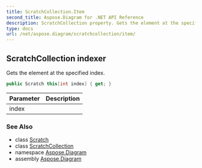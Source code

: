 ```yaml
---
title: ScratchCollection.Item
second_title: Aspose.Diagram for .NET API Reference
description: ScratchCollection property. Gets the element at the specified index
type: docs
url: /net/aspose.diagram/scratchcollection/item/
---
```

## ScratchCollection indexer

Gets the element at the specified index.

```csharp
public Scratch this[int index] { get; }
```

| Parameter | Description |
| --- | --- |
| index |  |

### See Also

* class [Scratch](../../scratch/)
* class [ScratchCollection](../)
* namespace [Aspose.Diagram](../../scratchcollection/)
* assembly [Aspose.Diagram](../../../)


